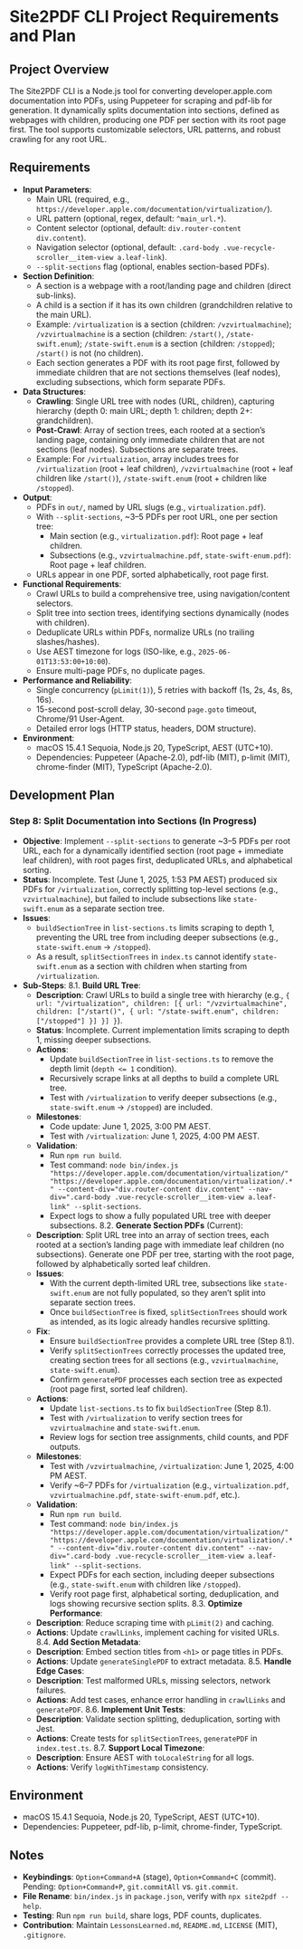 # Site2PDF CLI Project Requirements and Plan

## Project Overview
The Site2PDF CLI is a Node.js tool for converting developer.apple.com documentation into PDFs, using Puppeteer for scraping and pdf-lib for generation. It dynamically splits documentation into sections, defined as webpages with children, producing one PDF per section with its root page first. The tool supports customizable selectors, URL patterns, and robust crawling for any root URL.

## Requirements
- **Input Parameters**:
  - Main URL (required, e.g., `https://developer.apple.com/documentation/virtualization/`).
  - URL pattern (optional, regex, default: `^main_url.*`).
  - Content selector (optional, default: `div.router-content div.content`).
  - Navigation selector (optional, default: `.card-body .vue-recycle-scroller__item-view a.leaf-link`).
  - `--split-sections` flag (optional, enables section-based PDFs).
- **Section Definition**:
  - A section is a webpage with a root/landing page and children (direct sub-links).
  - A child is a section if it has its own children (grandchildren relative to the main URL).
  - Example: `/virtualization` is a section (children: `/vzvirtualmachine`); `/vzvirtualmachine` is a section (children: `/start()`, `/state-swift.enum`); `/state-swift.enum` is a section (children: `/stopped`); `/start()` is not (no children).
  - Each section generates a PDF with its root page first, followed by immediate children that are not sections themselves (leaf nodes), excluding subsections, which form separate PDFs.
- **Data Structures**:
  - **Crawling**: Single URL tree with nodes (URL, children), capturing hierarchy (depth 0: main URL; depth 1: children; depth 2+: grandchildren).
  - **Post-Crawl**: Array of section trees, each rooted at a section’s landing page, containing only immediate children that are not sections (leaf nodes). Subsections are separate trees.
  - Example: For `/virtualization`, array includes trees for `/virtualization` (root + leaf children), `/vzvirtualmachine` (root + leaf children like `/start()`), `/state-swift.enum` (root + children like `/stopped`).
- **Output**:
  - PDFs in `out/`, named by URL slugs (e.g., `virtualization.pdf`).
  - With `--split-sections`, ~3–5 PDFs per root URL, one per section tree:
    - Main section (e.g., `virtualization.pdf`): Root page + leaf children.
    - Subsections (e.g., `vzvirtualmachine.pdf`, `state-swift-enum.pdf`): Root page + leaf children.
  - URLs appear in one PDF, sorted alphabetically, root page first.
- **Functional Requirements**:
  - Crawl URLs to build a comprehensive tree, using navigation/content selectors.
  - Split tree into section trees, identifying sections dynamically (nodes with children).
  - Deduplicate URLs within PDFs, normalize URLs (no trailing slashes/hashes).
  - Use AEST timezone for logs (ISO-like, e.g., `2025-06-01T13:53:00+10:00`).
  - Ensure multi-page PDFs, no duplicate pages.
- **Performance and Reliability**:
  - Single concurrency (`pLimit(1)`), 5 retries with backoff (1s, 2s, 4s, 8s, 16s).
  - 15-second post-scroll delay, 30-second `page.goto` timeout, Chrome/91 User-Agent.
  - Detailed error logs (HTTP status, headers, DOM structure).
- **Environment**:
  - macOS 15.4.1 Sequoia, Node.js 20, TypeScript, AEST (UTC+10).
  - Dependencies: Puppeteer (Apache-2.0), pdf-lib (MIT), p-limit (MIT), chrome-finder (MIT), TypeScript (Apache-2.0).

## Development Plan

### Step 8: Split Documentation into Sections (In Progress)
- **Objective**: Implement `--split-sections` to generate ~3–5 PDFs per root URL, each for a dynamically identified section (root page + immediate leaf children), with root pages first, deduplicated URLs, and alphabetical sorting.
- **Status**: Incomplete. Test (June 1, 2025, 1:53 PM AEST) produced six PDFs for `/virtualization`, correctly splitting top-level sections (e.g., `vzvirtualmachine`), but failed to include subsections like `state-swift.enum` as a separate section tree.
- **Issues**:
  - `buildSectionTree` in `list-sections.ts` limits scraping to depth 1, preventing the URL tree from including deeper subsections (e.g., `state-swift.enum` → `/stopped`).
  - As a result, `splitSectionTrees` in `index.ts` cannot identify `state-swift.enum` as a section with children when starting from `/virtualization`.
- **Sub-Steps**:
  8.1. **Build URL Tree**:
     - **Description**: Crawl URLs to build a single tree with hierarchy (e.g., `{ url: "/virtualization", children: [{ url: "/vzvirtualmachine", children: ["/start()", { url: "/state-swift.enum", children: ["/stopped"] }] }] }`).
     - **Status**: Incomplete. Current implementation limits scraping to depth 1, missing deeper subsections.
     - **Actions**:
       - Update `buildSectionTree` in `list-sections.ts` to remove the depth limit (`depth <= 1` condition).
       - Recursively scrape links at all depths to build a complete URL tree.
       - Test with `/virtualization` to verify deeper subsections (e.g., `state-swift.enum` → `/stopped`) are included.
     - **Milestones**:
       - Code update: June 1, 2025, 3:00 PM AEST.
       - Test with `/virtualization`: June 1, 2025, 4:00 PM AEST.
     - **Validation**:
       - Run `npm run build`.
       - Test command: `node bin/index.js "https://developer.apple.com/documentation/virtualization/" "https://developer.apple.com/documentation/virtualization/.*" --content-div="div.router-content div.content" --nav-div=".card-body .vue-recycle-scroller__item-view a.leaf-link" --split-sections`.
       - Expect logs to show a fully populated URL tree with deeper subsections.
  8.2. **Generate Section PDFs** (Current):
     - **Description**: Split URL tree into an array of section trees, each rooted at a section’s landing page with immediate leaf children (no subsections). Generate one PDF per tree, starting with the root page, followed by alphabetically sorted leaf children.
     - **Issues**:
       - With the current depth-limited URL tree, subsections like `state-swift.enum` are not fully populated, so they aren’t split into separate section trees.
       - Once `buildSectionTree` is fixed, `splitSectionTrees` should work as intended, as its logic already handles recursive splitting.
     - **Fix**:
       - Ensure `buildSectionTree` provides a complete URL tree (Step 8.1).
       - Verify `splitSectionTrees` correctly processes the updated tree, creating section trees for all sections (e.g., `vzvirtualmachine`, `state-swift.enum`).
       - Confirm `generatePDF` processes each section tree as expected (root page first, sorted leaf children).
     - **Actions**:
       - Update `list-sections.ts` to fix `buildSectionTree` (Step 8.1).
       - Test with `/virtualization` to verify section trees for `vzvirtualmachine` and `state-swift.enum`.
       - Review logs for section tree assignments, child counts, and PDF outputs.
     - **Milestones**:
       - Test with `/vzvirtualmachine`, `/virtualization`: June 1, 2025, 4:00 PM AEST.
       - Verify ~6–7 PDFs for `/virtualization` (e.g., `virtualization.pdf`, `vzvirtualmachine.pdf`, `state-swift-enum.pdf`, etc.).
     - **Validation**:
       - Run `npm run build`.
       - Test command: `node bin/index.js "https://developer.apple.com/documentation/virtualization/" "https://developer.apple.com/documentation/virtualization/.*" --content-div="div.router-content div.content" --nav-div=".card-body .vue-recycle-scroller__item-view a.leaf-link" --split-sections`.
       - Expect PDFs for each section, including deeper subsections (e.g., `state-swift.enum` with children like `/stopped`).
       - Verify root page first, alphabetical sorting, deduplication, and logs showing recursive section splits.
  8.3. **Optimize Performance**:
     - **Description**: Reduce scraping time with `pLimit(2)` and caching.
     - **Actions**: Update `crawlLinks`, implement caching for visited URLs.
  8.4. **Add Section Metadata**:
     - **Description**: Embed section titles from `<h1>` or page titles in PDFs.
     - **Actions**: Update `generateSinglePDF` to extract metadata.
  8.5. **Handle Edge Cases**:
     - **Description**: Test malformed URLs, missing selectors, network failures.
     - **Actions**: Add test cases, enhance error handling in `crawlLinks` and `generatePDF`.
  8.6. **Implement Unit Tests**:
     - **Description**: Validate section splitting, deduplication, sorting with Jest.
     - **Actions**: Create tests for `splitSectionTrees`, `generatePDF` in `index.test.ts`.
  8.7. **Support Local Timezone**:
     - **Description**: Ensure AEST with `toLocaleString` for all logs.
     - **Actions**: Verify `logWithTimestamp` consistency.

## Environment
- macOS 15.4.1 Sequoia, Node.js 20, TypeScript, AEST (UTC+10).
- Dependencies: Puppeteer, pdf-lib, p-limit, chrome-finder, TypeScript.

## Notes
- **Keybindings**: `Option+Command+A` (stage), `Option+Command+C` (commit). Pending: `Option+Command+P`, `git.commitAll` vs. `git.commit`.
- **File Rename**: `bin/index.js` in `package.json`, verify with `npx site2pdf --help`.
- **Testing**: Run `npm run build`, share logs, PDF counts, duplicates.
- **Contribution**: Maintain `LessonsLearned.md`, `README.md`, `LICENSE` (MIT), `.gitignore`.
